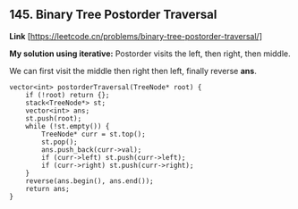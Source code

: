 ## 145. Binary Tree Postorder Traversal
**Link** [https://leetcode.cn/problems/binary-tree-postorder-traversal/]

**My solution using iterative:** 
Postorder visits the left, then right, then middle.

We can first visit the middle then right then left, finally reverse **ans**.
```
vector<int> postorderTraversal(TreeNode* root) {
    if (!root) return {};
    stack<TreeNode*> st;
    vector<int> ans;
    st.push(root);
    while (!st.empty()) {
        TreeNode* curr = st.top();
        st.pop();
        ans.push_back(curr->val);
        if (curr->left) st.push(curr->left);
        if (curr->right) st.push(curr->right);
    }
    reverse(ans.begin(), ans.end());
    return ans;
}
```